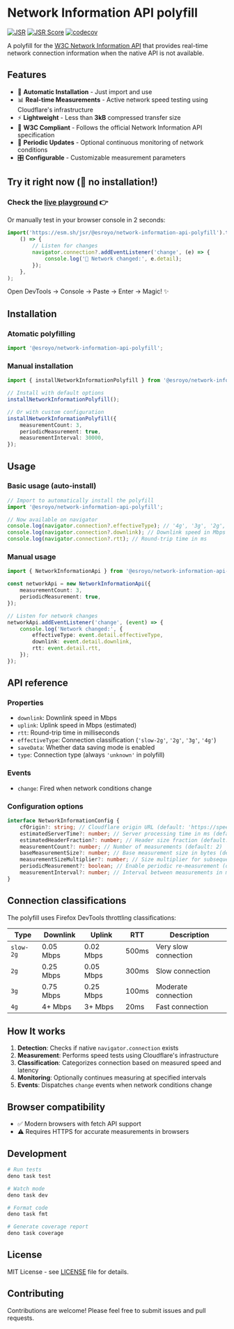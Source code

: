 # Network Information API polyfill

[![JSR](https://jsr.io/badges/@esroyo/network-information-api-polyfill)](https://jsr.io/@esroyo/network-information-api-polyfill)
[![JSR Score](https://jsr.io/badges/@esroyo/network-information-api-polyfill/score)](https://jsr.io/@esroyo/network-information-api-polyfill)
[![codecov](https://codecov.io/gh/esroyo/network-information-api-polyfill/graph/badge.svg?token=YO7XY0TDX5)](https://codecov.io/gh/esroyo/network-information-api-polyfill)

A polyfill for the
[W3C Network Information API](https://developer.mozilla.org/en-US/docs/Web/API/Network_Information_API)
that provides real-time network connection information when the native API is
not available.

## Features

- 🚀 **Automatic Installation** - Just import and use
- 📊 **Real-time Measurements** - Active network speed testing using
  Cloudflare's infrastructure
- ⚡ **Lightweight** - Less than **3kB** compressed transfer size
- 🎯 **W3C Compliant** - Follows the official Network Information API
  specification
- 🔄 **Periodic Updates** - Optional continuous monitoring of network conditions
- 🎛️ **Configurable** - Customizable measurement parameters

## Try it right now (🚀 no installation!)

### Check the [live playground](https://esroyo.github.io/network-information-api-polyfill/) 👉

Or manually test in your browser console in 2 seconds:

```javascript
import('https://esm.sh/jsr/@esroyo/network-information-api-polyfill').then(
    () => {
        // Listen for changes
        navigator.connection?.addEventListener('change', (e) => {
            console.log('🔄 Network changed:', e.detail);
        });
    },
);
```

Open DevTools → Console → Paste → Enter → Magic! ✨

## Installation

### Atomatic polyfilling

```typescript
import '@esroyo/network-information-api-polyfill';
```

### Manual installation

```typescript
import { installNetworkInformationPolyfill } from '@esroyo/network-information-api-polyfill/pure';

// Install with default options
installNetworkInformationPolyfill();

// Or with custom configuration
installNetworkInformationPolyfill({
    measurementCount: 3,
    periodicMeasurement: true,
    measurementInterval: 30000,
});
```

## Usage

### Basic usage (auto-install)

```typescript
// Import to automatically install the polyfill
import '@esroyo/network-information-api-polyfill';

// Now available on navigator
console.log(navigator.connection?.effectiveType); // '4g', '3g', '2g', 'slow-2g'
console.log(navigator.connection?.downlink); // Downlink speed in Mbps
console.log(navigator.connection?.rtt); // Round-trip time in ms
```

### Manual usage

```typescript
import { NetworkInformationApi } from '@esroyo/network-information-api-polyfill/pure';

const networkApi = new NetworkInformationApi({
    measurementCount: 3,
    periodicMeasurement: true,
});

// Listen for network changes
networkApi.addEventListener('change', (event) => {
    console.log('Network changed:', {
        effectiveType: event.detail.effectiveType,
        downlink: event.detail.downlink,
        rtt: event.detail.rtt,
    });
});
```

## API reference

### Properties

- `downlink`: Downlink speed in Mbps
- `uplink`: Uplink speed in Mbps (estimated)
- `rtt`: Round-trip time in milliseconds
- `effectiveType`: Connection classification (`'slow-2g'`, `'2g'`, `'3g'`,
  `'4g'`)
- `saveData`: Whether data saving mode is enabled
- `type`: Connection type (always `'unknown'` in polyfill)

### Events

- `change`: Fired when network conditions change

### Configuration options

```typescript
interface NetworkInformationConfig {
    cfOrigin?: string; // Cloudflare origin URL (default: 'https://speed.cloudflare.com')
    estimatedServerTime?: number; // Server processing time in ms (default: 10)
    estimatedHeaderFraction?: number; // Header size fraction (default: 0.005)
    measurementCount?: number; // Number of measurements (default: 2)
    baseMeasurementSize?: number; // Base measurement size in bytes (default: 100000)
    measurementSizeMultiplier?: number; // Size multiplier for subsequent tests (default: 2)
    periodicMeasurement?: boolean; // Enable periodic re-measurement (default: false)
    measurementInterval?: number; // Interval between measurements in ms (default: 30000)
}
```

## Connection classifications

The polyfill uses Firefox DevTools throttling classifications:

| Type      | Downlink  | Uplink    | RTT   | Description          |
| --------- | --------- | --------- | ----- | -------------------- |
| `slow-2g` | 0.05 Mbps | 0.02 Mbps | 500ms | Very slow connection |
| `2g`      | 0.25 Mbps | 0.05 Mbps | 300ms | Slow connection      |
| `3g`      | 0.75 Mbps | 0.25 Mbps | 100ms | Moderate connection  |
| `4g`      | 4+ Mbps   | 3+ Mbps   | 20ms  | Fast connection      |

## How It works

1. **Detection**: Checks if native `navigator.connection` exists
2. **Measurement**: Performs speed tests using Cloudflare's infrastructure
3. **Classification**: Categorizes connection based on measured speed and
   latency
4. **Monitoring**: Optionally continues measuring at specified intervals
5. **Events**: Dispatches `change` events when network conditions change

## Browser compatibility

- ✅ Modern browsers with fetch API support
- ⚠️ Requires HTTPS for accurate measurements in browsers

## Development

```bash
# Run tests
deno task test

# Watch mode
deno task dev

# Format code
deno task fmt

# Generate coverage report
deno task coverage
```

## License

MIT License - see [LICENSE](LICENSE) file for details.

## Contributing

Contributions are welcome! Please feel free to submit issues and pull requests.

